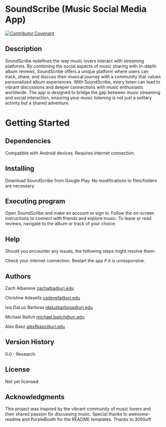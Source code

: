 # SoundScribe (Music Social Media App)
[![Contributor Covenant](https://img.shields.io/badge/Contributor%20Covenant-2.1-4baaaa.svg)](code_of_conduct.md) 

## Description 
SoundScribe redefines the way music lovers interact with streaming platforms. By combining the social aspects of music sharing with in-depth album reviews, SoundScribe offers a unique platform where users can track, share, and discuss their musical journey with a community that values personalized album experiences. With SoundScribe, every listen can lead to vibrant discussions and deeper connections with music enthusiasts worldwide. The app is designed to bridge the gap between music streaming and social interaction, ensuring your music listening is not just a solitary activity but a shared adventure.

# Getting Started
## Dependencies
Compatible with Android devices.
Requires internet connection.

## Installing
Download SoundScribe from Google Play.
No modifications to files/folders are necessary.

## Executing program
Open SoundScribe and make an account or sign in.
Follow the on-screen instructions to connect with friends and explore music.
To leave or read reviews, navigate to the album or track of your choice.

## Help
Should you encounter any issues, the following steps might resolve them:

Check your internet connection.
Restart the app if it is unresponsive.

## Authors

Zach Albanese
zachalba@uri.edu

Christine Adeyefa
cadeyefa@uri.edu

Isis DaLuz Barbosa
idaluzbarbosa@uri.edu

Michael Baitch 
michael.baitch@uri.edu

Alex Baez
alexfbaez@uri.edu

## Version History
0.0 - Research

## License
Not yet licensed

## Acknowledgments
This project was inspired by the vibrant community of music lovers and their shared passion for discussing music.
Special thanks to awesome-readme and PurpleBooth for the README templates.
Thanks to 305Soft 

